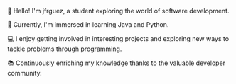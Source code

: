 
👋 Hello! I'm jfrguez, a student exploring the world of software development.

🌱 Currently, I'm immersed in learning Java and Python.

💻 I enjoy getting involved in interesting projects and exploring new ways to tackle problems through programming.

📚 Continuously enriching my knowledge thanks to the valuable developer community.
